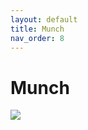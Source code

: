 ```yaml
---
layout: default
title: Munch
nav_order: 8
---
```

# Munch
<img src="{{ site.url }}{{ site.baseurl }}assets/images/images/munch.jpg">
